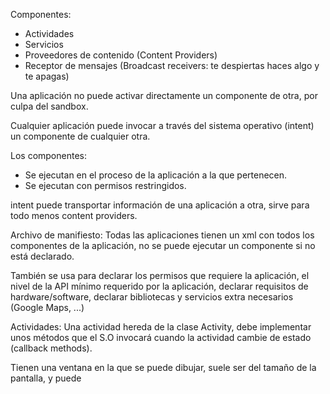Componentes:
* Actividades
* Servicios
* Proveedores de contenido (Content Providers)
* Receptor de mensajes (Broadcast receivers: te despiertas haces algo y te apagas)

Una aplicación no puede activar directamente un componente de otra, por culpa del sandbox.

Cualquier aplicación puede invocar a través del sistema operativo (intent) un componente de cualquier otra.

Los componentes:
* Se ejecutan en el proceso de la aplicación a la que pertenecen.
* Se ejecutan con permisos restringidos.

intent puede transportar información de una aplicación a otra, sirve para todo menos content providers.

Archivo de manifiesto:
Todas las aplicaciones tienen un xml con todos los componentes de la aplicación, no se puede ejecutar un componente si no está declarado.

También se usa para declarar los permisos que requiere la aplicación, el nivel de la API mínimo requerido por la aplicación, declarar requisitos de hardware/software, declarar bibliotecas y servicios extra necesarios (Google Maps, ...)

Actividades:
Una actividad hereda de la clase Activity, debe implementar unos métodos que el S.O invocará cuando la actividad cambie de estado (callback methods).

Tienen una ventana en la que se puede dibujar, suele ser del tamaño de la pantalla, y puede